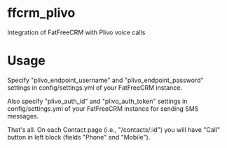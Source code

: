 ffcrm_plivo
===========

Integration of FatFreeCRM with Plivo voice calls

# Usage

Specify "plivo_endpoint_username" and "plivo_endpoint_password" settings in config/settings.yml of your FatFreeCRM instance.

Also specify "plivo_auth_id" and "plivo_auth_token" settings in config/settings.yml of your FatFreeCRM instance for sending SMS messages.

That's all. On each Contact page (i.e., "/contacts/:id") you will have "Call" button in left block (fields "Phone" and "Mobile").
